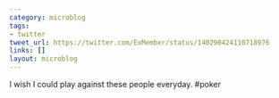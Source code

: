 ```yaml
---
category: microblog
tags:
- twitter
tweet_url: https://twitter.com/ExMember/status/140290424110718976
links: []
layout: microblog
---
```

I wish I could play against these people everyday. #poker
